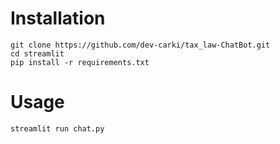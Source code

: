 # Installation
```shell
git clone https://github.com/dev-carki/tax_law-ChatBot.git
cd streamlit
pip install -r requirements.txt
```

# Usage
```shell
streamlit run chat.py
```